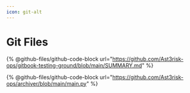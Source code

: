 ```yaml
---
icon: git-alt
---
```


# Git Files

{% @github-files/github-code-block url="https://github.com/Ast3risk-ops/gitbook-testing-ground/blob/main/SUMMARY.md" %}

{% @github-files/github-code-block url="https://github.com/Ast3risk-ops/archiver/blob/main/main.py" %}

